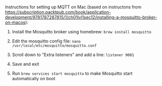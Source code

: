 Instructions for setting up MQTT on Mac (based on instructons from https://subscription.packtpub.com/book/application-development/9781787287815/1/ch01lvl1sec12/installing-a-mosquitto-broker-on-macos):

1. Install the Mosquitto broker using homebrew: 
    `brew install mosquitto`

2. Edit the mosquitto config file: 
    `nano /usr/local/etc/mosquitto/mosquitto.conf`

3. Scroll down to "Extra listeners" and add a line: 
    `listener 9001`

4. Save and exit

5. Run `brew services start mosquitto` to make Mosquitto start automatically on boot

